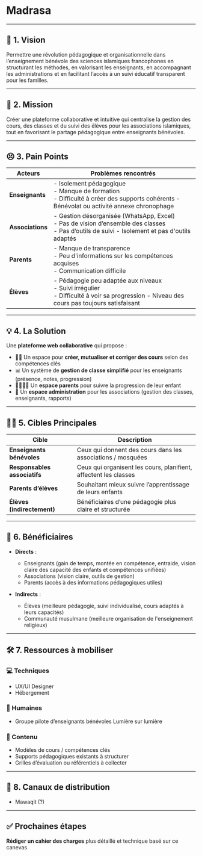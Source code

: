 # Madrasa

---

## 🧭 1. Vision
Permettre une révolution pédagogique et organisationnelle dans l’enseignement bénévole des sciences islamiques francophones en structurant les méthodes, en valorisant les enseignants, en accompagnant les administrations et en facilitant l’accès à un suivi éducatif transparent pour les familles.

---

## 🎯 2. Mission
Créer une plateforme collaborative et intuitive qui centralise la gestion des cours, des classes et du suivi des élèves pour les associations islamiques, tout en favorisant le partage pédagogique entre enseignants bénévoles.

---

## 😣 3. Pain Points 

| Acteurs           | Problèmes rencontrés                                                                 |
|-------------------|--------------------------------------------------------------------------------------|
| **Enseignants**       | - Isolement pédagogique  <br> - Manque de formation <br> - Difficulté à créer des supports cohérents - Bénévolat ou activité annexe chronophage |
| **Associations**      | - Gestion désorganisée (WhatsApp, Excel) <br> - Pas de vision d’ensemble des classes <br> - Pas d’outils de suivi - Isolement et pas d'outils adaptés |
| **Parents**           | - Manque de transparence <br> - Peu d'informations sur les compétences acquises <br> - Communication difficile |
| **Élèves**            | - Pédagogie peu adaptée aux niveaux <br> - Suivi irrégulier <br> - Difficulté à voir sa progression - Niveau des cours pas toujours satisfaisant |

---

## 💡 4. La Solution

Une **plateforme web collaborative** qui propose :

- 🧑‍🏫 Un espace pour **créer, mutualiser et corriger des cours** selon des compétences clés
- 📊 Un système de **gestion de classe simplifié** pour les enseignants (présence, notes, progression)
- 👨‍👩‍👧‍👦 Un **espace parents** pour suivre la progression de leur enfant
- 🕌 Un **espace administration** pour les associations (gestion des classes, enseignants, rapports)

---

## 🧍‍♂️ 5. Cibles Principales

| Cible                     | Description                                                                 |
|---------------------------|-----------------------------------------------------------------------------|
| **Enseignants bénévoles**     | Ceux qui donnent des cours dans les associations / mosquées                 |
| **Responsables associatifs**  | Ceux qui organisent les cours, planifient, affectent les classes           |
| **Parents d’élèves**          | Souhaitant mieux suivre l’apprentissage de leurs enfants                   |
| **Élèves (indirectement)**    | Bénéficiaires d’une pédagogie plus claire et structurée                    |

---

## 👥 6. Bénéficiaires

- **Directs** :
  - Enseignants (gain de temps, montée en compétence, entraide, vision claire des capacité des enfants et compétences unifiées)
  - Associations (vision claire, outils de gestion)
  - Parents (accès à des informations pédagogiques utiles)

- **Indirects** :
  - Élèves (meilleure pédagogie, suivi individualisé, cours adaptés à leurs capacités)
  - Communauté musulmane (meilleure organisation de l'enseignement religieux)

---

## 🛠️ 7. Ressources à mobiliser

### 💻 Techniques
- UX/UI Designer
- Hébergement

### 👥 Humaines
- Groupe pilote d’enseignants bénévoles Lumière sur lumière


### 📄 Contenu
- Modèles de cours / compétences clés
- Supports pédagogiques existants à structurer
- Grilles d’évaluation ou référentiels à collecter

---

## 🔄 8. Canaux de distribution

- Mawaqit (?)

---

## ✅ Prochaines étapes 

 **Rédiger un cahier des charges** plus détaillé et technique basé sur ce canevas 

